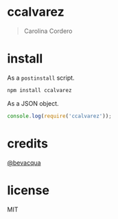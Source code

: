 # ccalvarez

> Carolina Cordero

# install

As a `postinstall` script.

```bash
npm install ccalvarez
```

As a JSON object.

```js
console.log(require('ccalvarez'));
```

# credits

[@bevacqua](https://github.com/bevacqua/bevacqua)

# license

MIT
